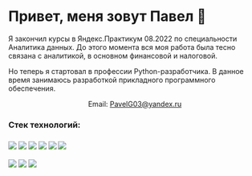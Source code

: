 # Привет, меня зовут Павел 👋
Я закончил курсы в Яндекс.Практикум 08.2022 по специальности Аналитика данных. До этого момента вся моя работа была тесно связана с аналитикой, в основном финансовой и налоговой. 

Но теперь я стартовал в профессии Python-разработчика. В данное время занимаюсь разработкой прикладного программного обеспечения.

<!-- <p align = 'center'>
 <a href="https://github-readme-stats.vercel.app/api?username=Pavel891&show_icons=true&count_private=true"><img height=150 src="https://github-readme-stats.vercel.app/api?username=Pavel891&show_icons=true&count_private=true&theme=dark"/></a>
 <a href="https://github.com/Pavel891/github-readme-stats"><img height=150 src="https://github-readme-stats.vercel.app/api/top-langs/?username=Pavel891&layout=compact&theme=dark"/></a>
</p>

<p align='center'>
   <a href="https://t.me/pavelg03">
    <img src="https://img.shields.io/badge/Telegram-2CA5E0?style=for-the-badge&logo=telegram&logoColor=white" />        
  </a>&nbsp;&nbsp;
  <a href="https://www.linkedin.com/in/420b55174/">
    <img src="https://img.shields.io/badge/LinkedIn-0077B5?style=for-the-badge&logo=linkedin&logoColor=white" />        
  </a>&nbsp;&nbsp;
</p> -->

<p align='center'>
  Email: <a href='mailto:PavelG03@yandex.ru'>PavelG03@yandex.ru</a>
</p>

<h3>Стек технологий:<h3>
<p>
  <img src="https://img.shields.io/badge/Python-FFD43B?style=for-the-badge&logo=python&logoColor=blue">
  <img src="https://img.shields.io/badge/Pandas-2C2D72?style=for-the-badge&logo=pandas&logoColor=white">
  <img src='https://img.shields.io/badge/Numpy-777BB4?style=for-the-badge&logo=numpy&logoColor=white'>
  <img src='https://img.shields.io/badge/SciPy-654FF0?style=for-the-badge&logo=SciPy&logoColor=white'>
  <img src='https://img.shields.io/badge/Plotly-239120?style=for-the-badge&logo=plotly&logoColor=white'>
  <img src="https://img.shields.io/badge/PostgreSQL-316192?style=for-the-badge&logo=postgresql&logoColor=white">
</p>
<p>
  <img src="https://img.shields.io/badge/VSCode-0078D4?style=for-the-badge&logo=visual%20studio%20code&logoColor=white">
  <img src="https://img.shields.io/badge/Jupyter-F37626.svg?&style=for-the-badge&logo=Jupyter&logoColor=white">
  <img src="https://img.shields.io/badge/GIT-E44C30?style=for-the-badge&logo=git&logoColor=white">
</p>
